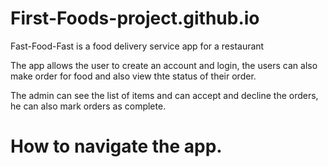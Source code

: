 # First-Foods-project.github.io
Fast-Food-Fast is a food delivery service app for a restaurant

The app allows the user to create an account and login, the users can also make order for food and also view thte status of their order.

The admin can see the list of items and can accept and decline the orders, he can also mark orders as complete.

# How to navigate the app.

